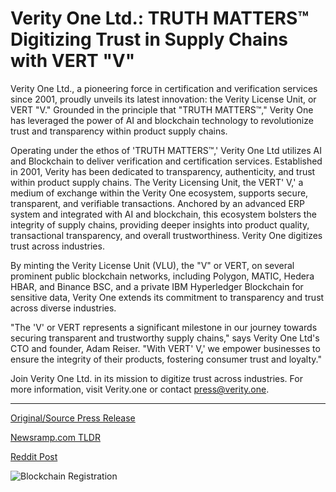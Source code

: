 # Verity One Ltd.: TRUTH MATTERS™ Digitizing Trust in Supply Chains with VERT "V"

Verity One Ltd., a pioneering force in certification and verification services since 2001, proudly unveils its latest innovation: the Verity License Unit, or VERT "V." Grounded in the principle that "TRUTH MATTERS™," Verity One has leveraged the power of AI and blockchain technology to revolutionize trust and transparency within product supply chains.

Operating under the ethos of 'TRUTH MATTERS™,' Verity One Ltd utilizes AI and Blockchain to deliver verification and certification services. Established in 2001, Verity has been dedicated to transparency, authenticity, and trust within product supply chains. The Verity Licensing Unit, the VERT' V,' a medium of exchange within the Verity One ecosystem, supports secure, transparent, and verifiable transactions. Anchored by an advanced ERP system and integrated with AI and blockchain, this ecosystem bolsters the integrity of supply chains, providing deeper insights into product quality, transactional transparency, and overall trustworthiness. Verity One digitizes trust across industries.

By minting the Verity License Unit (VLU), the "V" or VERT, on several prominent public blockchain networks, including Polygon, MATIC, Hedera HBAR, and Binance BSC, and a private IBM Hyperledger Blockchain for sensitive data, Verity One extends its commitment to transparency and trust across diverse industries.

"The 'V' or VERT represents a significant milestone in our journey towards securing transparent and trustworthy supply chains," says Verity One Ltd's CTO and founder, Adam Reiser. "With VERT' V,' we empower businesses to ensure the integrity of their products, fostering consumer trust and loyalty."

Join Verity One Ltd. in its mission to digitize trust across industries. For more information, visit Verity.one or contact press@verity.one. 

---

[Original/Source Press Release](https://blockchainwire.io/press-release/verity-one-ltd-truth-matters-digitizing-trust-in-supply-chains-with-vert-v)
                    

[Newsramp.com TLDR](None) 



[Reddit Post](https://www.reddit.com/r/Energy_Climate_News/comments/1bi6heo/verity_one_unveils_innovative_verity_license_unit/) 



![Blockchain Registration](https://cdn.newsramp.app/blockchainwire/qrcode/243/19/daveZ2u9.webp)